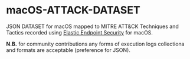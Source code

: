 # macOS-ATTACK-DATASET

JSON DATASET for macOS mapped to MITRE ATT&amp;CK Techniques and Tactics recorded using [Elastic Endpoint Security](https://www.elastic.co/downloads/elasticsearch) for macOS.

**N.B.** for community contributions any forms of execution logs collectiona and formats are acceptable (preference for JSON).

